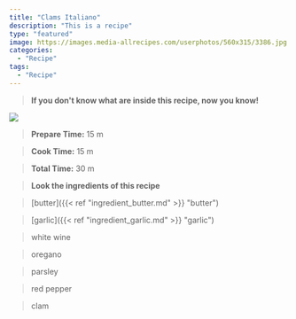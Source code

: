 ```yaml
---
title: "Clams Italiano"
description: "This is a recipe"
type: "featured"
image: https://images.media-allrecipes.com/userphotos/560x315/3386.jpg
categories: 
  - "Recipe"
tags: 
  - "Recipe"
---
```



>**If you don't know what are inside this recipe, now you know!**

![](../images/Recipes-Banner.jpg)
> **Prepare Time:** 15 m


> **Cook Time:** 15 m


> **Total Time:** 30 m

> **Look the ingredients of this recipe**

> [butter]({{< ref "ingredient_butter.md" >}} "butter")

> [garlic]({{< ref "ingredient_garlic.md" >}} "garlic")

> white wine

> oregano

> parsley

> red pepper

> clam

